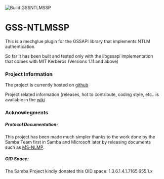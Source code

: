![Build GSSNTLMSSP](https://github.com/gssapi/gss-ntlmssp/workflows/Build%20GSSNTLMSSP/badge.svg)

GSS-NTLMSSP
===========

This is a mechglue plugin for the GSSAPI library that implements NTLM
authentication.

So far it has been built and tested only with the libgssapi implementation
that comes with MIT Kerberos (Versions 1.11 and above)


### Project Information


The project is currently hosted on [github](https://github.com/gssapi/gss-ntlmssp)

Project related information (releases, hot to contribute, coding style, etc..
is available in the [wiki](https://github.com/gssapi/gss-ntlmssp/wiki)


### Acknowlegments

##### Protocol Documentation:
This project has been made much simpler thanks to the work done by the Samba
Team first in Samba and Microsoft later by releasing documents such as
[MS-NLMP](https://winprotocoldoc.blob.core.windows.net/productionwindowsarchives/MS-NLMP/[MS-NLMP].pdf).

##### OID Space:
The Samba Project kindly donated this OID space: 1.3.6.1.4.1.7165.655.1.x

